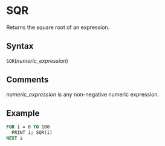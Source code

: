# SQR

Returns the square root of an expression.

## Syntax

`SQR`(*numeric_expression*)

## Comments

*numeric_expression* is any non-negative numeric expression.

## Example

```vb
FOR i = 0 TO 100
  PRINT i; SQR(i)
NEXT i
```
